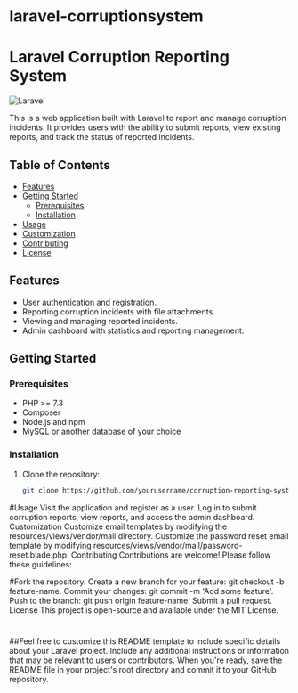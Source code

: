 # laravel-corruptionsystem
# Laravel Corruption Reporting System

![Laravel](https://img.shields.io/badge/Laravel-8.x-red.svg)

This is a web application built with Laravel to report and manage corruption incidents. It provides users with the ability to submit reports, view existing reports, and track the status of reported incidents.

## Table of Contents

- [Features](#features)
- [Getting Started](#getting-started)
  - [Prerequisites](#prerequisites)
  - [Installation](#installation)
- [Usage](#usage)
- [Customization](#customization)
- [Contributing](#contributing)
- [License](#license)

## Features

- User authentication and registration.
- Reporting corruption incidents with file attachments.
- Viewing and managing reported incidents.
- Admin dashboard with statistics and reporting management.

## Getting Started

### Prerequisites

- PHP >= 7.3
- Composer
- Node.js and npm
- MySQL or another database of your choice

### Installation

1. Clone the repository:

   ```bash
   git clone https://github.com/yourusername/corruption-reporting-system.git


#Usage
Visit the application and register as a user.
Log in to submit corruption reports, view reports, and access the admin dashboard.
Customization
Customize email templates by modifying the resources/views/vendor/mail directory.
Customize the password reset email template by modifying resources/views/vendor/mail/password-reset.blade.php.
Contributing
Contributions are welcome! Please follow these guidelines:

#Fork the repository.
Create a new branch for your feature: git checkout -b feature-name.
Commit your changes: git commit -m 'Add some feature'.
Push to the branch: git push origin feature-name.
Submit a pull request.
License
This project is open-source and available under the MIT License.
#
##Feel free to customize this README template to include specific details about your Laravel project. Include any additional instructions or information that may be relevant to users or contributors. When you're ready, save the README file in your project's root directory and commit it to your GitHub repository.
